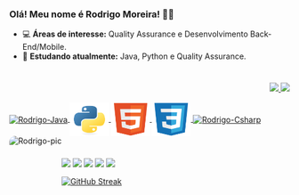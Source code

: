 ### Olá! Meu nome é Rodrigo Moreira! 🙋‍♂️

- 💻 **Áreas de interesse:** Quality Assurance e Desenvolvimento Back-End/Mobile.  
- 📙 **Estudando atualmente:** Java, Python e Quality Assurance.

#
<div align="right">
  <a href="https://github.com/rafaballerini">
  <img height="150em" src="https://github-readme-stats.vercel.app/api?username=rodrigoroymoreira&show_icons=true&theme=dark&include_all_commits=true&count_private=true"/>
  <img height="150em" src="https://github-readme-stats.vercel.app/api/top-langs/?username=rodrigoroymoreira&layout=compact&langs_count=7&theme=dark"/>
</div>

<div style="display: inline_block"><br>
  <img align="center" alt="Rodrigo-Java" height="60" width="70" src="https://cdn.jsdelivr.net/gh/devicons/devicon/icons/java/java-original.svg">
  <img align="center" alt="Rodrigo-Python" height="60" width="70" src="https://raw.githubusercontent.com/devicons/devicon/master/icons/python/python-original.svg">
  <img align="center" alt="Rodrigo-HTML" height="60" width="70" src="https://raw.githubusercontent.com/devicons/devicon/master/icons/html5/html5-original.svg">
  <img align="center" alt="Rodrigo-CSS" height="60" width="70" src="https://raw.githubusercontent.com/devicons/devicon/master/icons/css3/css3-original.svg">
  <img align="center" alt="Rodrigo-Csharp" height="60" width="70" src="https://cdn.jsdelivr.net/gh/devicons/devicon/icons/android/android-plain.svg"> 
  <img align="left" alt="Rodrigo-pic" height="250" style="border-radius:10px;" src=https://i.ibb.co/8XRLtCX/rtv.png">
</div>
                                                                                                                    
#
<p>
<div> 
  <a href="https://www.youtube.com/channel/UCZ_Rba7BIRuje1xP9OoKxSQ" target="_blank"><img src="https://img.shields.io/badge/YouTube-FF0000?style=for-the-badge&logo=youtube&logoColor=white" target="_blank"></a>
  <a href="https://instagram.com/royzao" target="_blank"><img src="https://img.shields.io/badge/-Instagram-%23E4405F?style=for-the-badge&logo=instagram&logoColor=white" target="_blank"></a>
 	<a href="https://www.twitch.tv/royzaotv" target="_blank"><img src="https://img.shields.io/badge/Twitch-9146FF?style=for-the-badge&logo=twitch&logoColor=white" target="_blank"></a>
  <a href = "mailto:rodrigocurziomoreira@gmail.com"><img src="https://img.shields.io/badge/-Gmail-%23333?style=for-the-badge&logo=gmail&logoColor=white" target="_blank"></a>
  <a href="https://www.linkedin.com/in/cmrodrigo/" target="_blank"><img src="https://img.shields.io/badge/-LinkedIn-%230077B5?style=for-the-badge&logo=linkedin&logoColor=white" target="_blank"></a> 
  
[![GitHub Streak](https://github-readme-streak-stats.herokuapp.com?user=rodrigoroymoreira&theme=dark&hide_border=true&date_format=M%20j%5B%2C%20Y%5D)](https://git.io/streak-stats)
</div>
